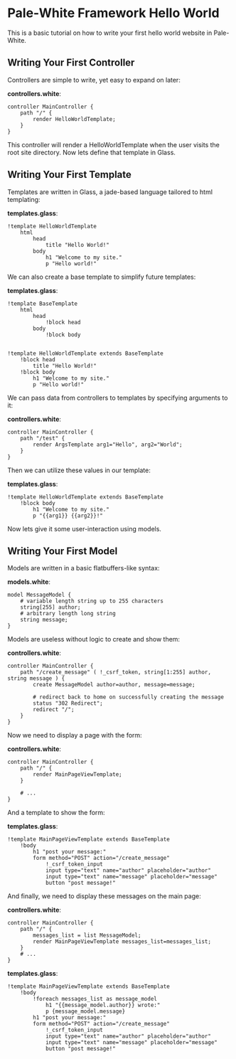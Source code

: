 # Pale-White Framework Hello World
This is a basic tutorial on how to write your first hello world website in Pale-White.

## Writing Your First Controller
Controllers are simple to write, yet easy to expand on later:

**controllers.white**:
```
controller MainController {
	path "/" {
		render HelloWorldTemplate;
	}
}
```
This controller will render a HelloWorldTemplate when the user visits the root site directory.
Now lets define that template in Glass.

## Writing Your First Template
Templates are written in Glass, a jade-based language tailored to html templating:

**templates.glass**:
```
!template HelloWorldTemplate
	html
		head
			title "Hello World!"
		body
			h1 "Welcome to my site."
			p "Hello world!"
```

We can also create a base template to simplify future templates:

**templates.glass**:
```
!template BaseTemplate
	html
		head
			!block head
		body
			!block body


!template HelloWorldTemplate extends BaseTemplate
	!block head
		title "Hello World!"
	!block body
		h1 "Welcome to my site."
		p "Hello world!"
```

We can pass data from controllers to templates by specifying arguments to it:

**controllers.white**:
```
controller MainController {
	path "/test" {
		render ArgsTemplate arg1="Hello", arg2="World";
	}
}
```
Then we can utilize these values in our template:

**templates.glass**:
```
!template HelloWorldTemplate extends BaseTemplate
	!block body
		h1 "Welcome to my site."
		p "{{arg1}} {{arg2}}!"
```
Now lets give it some user-interaction using models.

## Writing Your First Model
Models are written in a basic flatbuffers-like syntax:

**models.white**:
```
model MessageModel {
	# variable length string up to 255 characters
	string[255] author;
	# arbitrary length long string
	string message;
}
```
Models are useless without logic to create and show them:

**controllers.white**:
```
controller MainController {
	path "/create_message" ( !_csrf_token, string[1:255] author, string message ) {
		create MessageModel author=author, message=message;

		# redirect back to home on successfully creating the message
		status "302 Redirect";
		redirect "/";
	}
}
```
Now we need to display a page with the form:

**controllers.white**:
```
controller MainController {
	path "/" {
		render MainPageViewTemplate;
	}

	# ...
}
```
And a template to show the form:

**templates.glass**:
```
!template MainPageViewTemplate extends BaseTemplate
	!body
		h1 "post your message:"
		form method="POST" action="/create_message"
			!_csrf_token_input
			input type="text" name="author" placeholder="author"
			input type="text" name="message" placeholder="message"
			button "post message!"
```

And finally, we need to display these messages on the main page:

**controllers.white**:
```
controller MainController {
	path "/" {
		messages_list = list MessageModel;
		render MainPageViewTemplate messages_list=messages_list;
	}
	# ...
}
```

**templates.glass**:
```
!template MainPageViewTemplate extends BaseTemplate
	!body
		!foreach messages_list as message_model
			h1 "{{message_model.author}} wrote:"
			p {message_model.message}
		h1 "post your message:"
		form method="POST" action="/create_message"
			!_csrf_token_input
			input type="text" name="author" placeholder="author"
			input type="text" name="message" placeholder="message"
			button "post message!"
```
